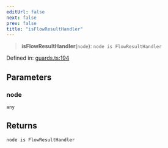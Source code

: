 ```yaml
---
editUrl: false
next: false
prev: false
title: "isFlowResultHandler"
---
```


> **isFlowResultHandler**(`node`): `node is FlowResultHandler`

Defined in: [guards.ts:194](https://github.com/rcs-agents/rcs-lang/blob/2c0291a4209143052b64b2c6ec7573ef29bacea2/packages/ast/src/guards.ts#L194)

## Parameters

### node

`any`

## Returns

`node is FlowResultHandler`
